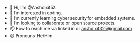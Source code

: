 - 👋 Hi, I’m @Anshdixit52.
- 👀 I’m interested in coding.
- 🌱 I’m currently learning cyber security for embedded systems.
- 💞️ I’m looking to collaborate on open source projects.
- 📫 How to reach me via linked in or anshdixit325@gmail.com
- 😄 Pronouns: He/Him


<!---
Anshdixit52/Anshdixit52 is a ✨ special ✨ repository because its `README.md` (this file) appears on your GitHub profile.
You can click the Preview link to take a look at your changes.
--->
